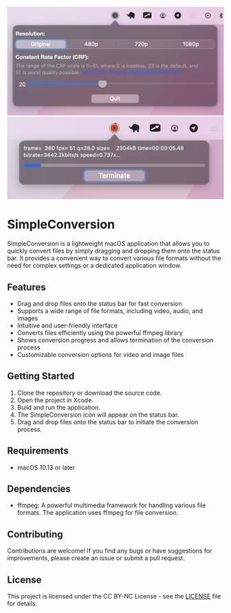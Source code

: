 <p align="center">
  <img alt="Simple Conversion APP - Screenshot with option" src="https://github.com/timurco/SimpleConversion/blob/main/screenshots/screenshot-1.png" />
   <img alt="Simple Conversion APP - Screenshot with proccess of converting" src="https://github.com/timurco/SimpleConversion/blob/main/screenshots/screenshot-2.png" />
</p>   
   
# SimpleConversion

SimpleConversion is a lightweight macOS application that allows you to quickly convert files by simply dragging and dropping them onto the status bar. It provides a convenient way to convert various file formats without the need for complex settings or a dedicated application window.

## Features

- Drag and drop files onto the status bar for fast conversion
- Supports a wide range of file formats, including video, audio, and images
- Intuitive and user-friendly interface
- Converts files efficiently using the powerful ffmpeg library
- Shows conversion progress and allows termination of the conversion process
- Customizable conversion options for video and image files

## Getting Started

1. Clone the repository or download the source code.
2. Open the project in Xcode.
3. Build and run the application.
4. The SimpleConversion icon will appear on the status bar.
5. Drag and drop files onto the status bar to initiate the conversion process.

## Requirements

- macOS 10.13 or later

## Dependencies

- ffmpeg: A powerful multimedia framework for handling various file formats. The application uses ffmpeg for file conversion.

## Contributing

Contributions are welcome! If you find any bugs or have suggestions for improvements, please create an issue or submit a pull request.

## License

This project is licensed under the CC BY-NC License - see the [LICENSE] file for details.

[LICENSE]: https://github.com/timurco/SimpleConversion/blob/main/LICENSE
